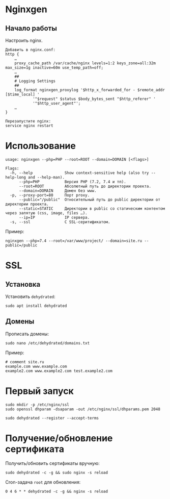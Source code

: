 # Nginxgen

## Начало работы

Настроить nginx.

```
Добавить в nginx.conf:
http {
	…
	proxy_cache_path /var/cache/nginx levels=1:2 keys_zone=all:32m max_size=1g inactive=60m use_temp_path=off;
	…
	##
	# Logging Settings
	##
	log_format nginxgen_proxylog '$http_x_forwarded_for - $remote_addr [$time_local] '
            '"$request" $status $body_bytes_sent "$http_referer" '
            '"$http_user_agent"';
	…
}

Перезапустите nginx:
service nginx restart
```

# Использование

```
usage: nginxgen --php=PHP --root=ROOT --domain=DOMAIN [<flags>]

Flags:
  -h, --help              Show context-sensitive help (also try --help-long and --help-man).
      --php=PHP           Версия PHP (7.2, 7.4 и тп).
      --root=ROOT         Абсолютный путь до директории проекта.
      --domain=DOMAIN     Домен без www.
  -p, --proxy-port=80     Порт proxy.
      --public="/public"  Относительный путь до public директории от директории проекта.
      --static=STATIC     Директории в public со статическим контентом через запятую (css, image, files …).
      --ip=IP             IP сервера.
  -s, --ssl               С SSL-серитификатом.
```

Пример:

```
nginxgen --php=7.4 --root=/var/www/project/ --domain=site.ru --public=/public
```

# SSL

## Установка

Установить `dehydrated`:

```
sudo apt install dehydrated
```

## Домены

Прописать домены:

```
sudo nano /etc/dehydrated/domains.txt
```

Пример:

```
# comment site.ru
example.com www.example.com
example2.com www.example2.com test.example2.com
```

# Первый запуск

```
sudo mkdir -p /etc/nginx/ssl
sudo openssl dhparam -dsaparam -out /etc/nginx/ssl/dhparams.pem 2048

sudo dehydrated --register --accept-terms
```

# Получение/обновление сертификата

Получить/обновить сертификаты вручную:

```
sudo dehydrated -c -g && sudo nginx -s reload
```

Cron-задача `root` для обновления:

```
0 4 6 * * dehydrated -c -g && nginx -s reload
```
